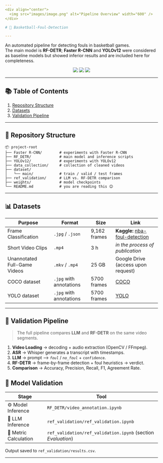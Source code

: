 ```yaml
---
<div align="center">
  <img src="images/image.png" alt="Pipeline Overview" width="600" />
</div>

# 🏀 Basketball-Foul-Detection

---
```


An automated pipeline for detecting fouls in basketball games.  
The main model is **RF-DETR**; **Faster R-CNN** and **YOLOv12** were considered as baseline models but showed inferior results and are included here for completeness.

<p align="center">
  <img src="https://img.shields.io/badge/PyTorch-2.2-blue?logo=pytorch" />
  <img src="https://img.shields.io/badge/Lightning-2.2.1-blueviolet?logo=lightning" />
  <img src="https://img.shields.io/badge/License-MIT-green" />
</p>

---

## 📚 Table of Contents
1. [Repository Structure](#-repository-structure)
2. [Datasets](#-datasets)
3. [Validation Pipeline](#-validation-pipeline)

---

## 📂 Repository Structure
```text
📦 project-root
├── Faster R-CNN/        # experiments with Faster R-CNN
├── RF_DETR/             # main model and inference scripts
├── YOLOv12/             # experiments with YOLOv12
├── data_collection/     # collection of cleaned videos
├── dataset/
│   └── main/            # train / valid / test frames
├── ref_validation/      # LLM vs. RF-DETR comparison
├── weights/             # model checkpoints
└── README.md            # you are reading this 😊
```
---

## 📊 Datasets

| Purpose                      | Format            | Size        | Link                                                                                     |
|------------------------------|-------------------|-------------|------------------------------------------------------------------------------------------|
| Frame Classification         | `.jpg` / `.json`  | 9,162 frames| **Kaggle:** [nba-foul-detection]                                                         |
| Short Video Clips            | `.mp4`            | 3 h         | *in the process of publication*                                                          |
| Unannotated Full-Game Videos | `.mkv` / `.mp4`   | 25 GB       | Google Drive (access upon request)                                                       |
 | COCO dataset                 | `.jpg` with annotations| 5700 frames| [COCO](https://github.com/vkalinovski/-Basketball_foul_detection/tree/main/dataset/main) |
| YOLO dataset                 | `.jpg` with annotations| 5700 frames| [YOLO](https://github.com/vkalinovski/-Basketball_foul_detection/tree/main/dataset/mainYolov12) |
[nba-foul-detection]: https://www.kaggle.com/datasets/vladimirkalinovski/nba-foul-detection


---

## 🔄 Validation Pipeline

> The full pipeline compares **LLM** and **RF-DETR** on the same video segments.

1. **Video Loading** → decoding + audio extraction (OpenCV / FFmpeg).  
2. **ASR** → Whisper generates a transcript with timestamps.  
3. **LLM** → prompt ⟶ *`foul`* / *`no_foul`* + `confidence`.  
4. **RF-DETR** → frame-by-frame detection + foul heuristics → verdict.  
5. **Comparison** → Accuracy, Precision, Recall, F1, Agreement Rate.  






## 📁 Model Validation

| Stage                | Tool                                               |
|----------------------|----------------------------------------------------|
| ⚙️ Model Inference   | `RF_DETR/video_annotation.ipynb`                   |
| 📖 LLM Inference     | `ref_validation/ref_validation.ipynb`              |
| 🏁 Metric Calculation | `ref_validation/ref_validation.ipynb` (section *Evaluation*) |

Output saved to `ref_validation/results.csv`.

---



